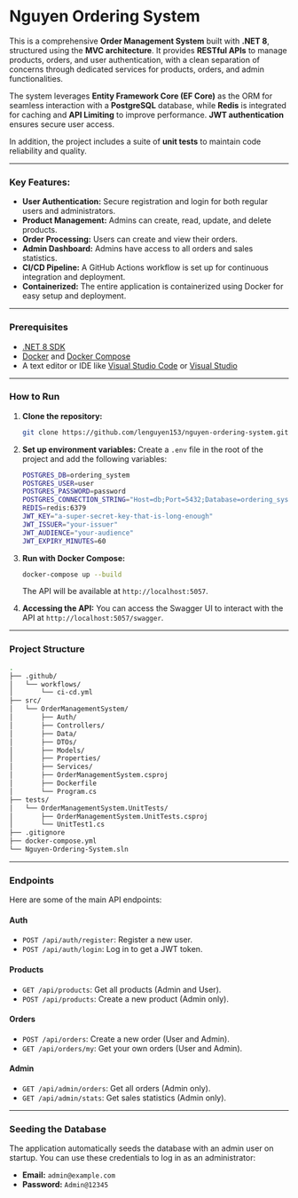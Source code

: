 # Nguyen Ordering System

This is a comprehensive **Order Management System** built with **.NET 8**, structured using the **MVC architecture**. It provides **RESTful APIs** to manage products, orders, and user authentication, with a clean separation of concerns through dedicated services for products, orders, and admin functionalities.  

The system leverages **Entity Framework Core (EF Core)** as the ORM for seamless interaction with a **PostgreSQL** database, while **Redis** is integrated for caching and **API Limiting** to improve performance. **JWT authentication** ensures secure user access.  

In addition, the project includes a suite of **unit tests** to maintain code reliability and quality.


---

### Key Features:

* **User Authentication:** Secure registration and login for both regular users and administrators.
* **Product Management:** Admins can create, read, update, and delete products.
* **Order Processing:** Users can create and view their orders.
* **Admin Dashboard:** Admins have access to all orders and sales statistics.
* **CI/CD Pipeline:** A GitHub Actions workflow is set up for continuous integration and deployment.
* **Containerized:** The entire application is containerized using Docker for easy setup and deployment.

---

### Prerequisites

* [.NET 8 SDK](https://dotnet.microsoft.com/download/dotnet/8.0)
* [Docker](https://www.docker.com/products/docker-desktop) and [Docker Compose](https://docs.docker.com/compose/install/)
* A text editor or IDE like [Visual Studio Code](https://code.visualstudio.com/) or [Visual Studio](https://visualstudio.microsoft.com/)

---

### How to Run

1.  **Clone the repository:**
    ```bash
    git clone https://github.com/lenguyen153/nguyen-ordering-system.git
    ```

2.  **Set up environment variables:**
    Create a `.env` file in the root of the project and add the following variables:
    ```bash
    POSTGRES_DB=ordering_system
    POSTGRES_USER=user
    POSTGRES_PASSWORD=password
    POSTGRES_CONNECTION_STRING="Host=db;Port=5432;Database=ordering_system;Username=user;Password=password"
    REDIS=redis:6379
    JWT_KEY="a-super-secret-key-that-is-long-enough"
    JWT_ISSUER="your-issuer"
    JWT_AUDIENCE="your-audience"
    JWT_EXPIRY_MINUTES=60
    ```

3.  **Run with Docker Compose:**
    ```bash
    docker-compose up --build
    ```
    The API will be available at `http://localhost:5057`.

4.  **Accessing the API:**
    You can access the Swagger UI to interact with the API at `http://localhost:5057/swagger`.

---

### Project Structure
```bash
.
├── .github/
│   └── workflows/
│       └── ci-cd.yml
├── src/
│   └── OrderManagementSystem/
│       ├── Auth/
│       ├── Controllers/
│       ├── Data/
│       ├── DTOs/
│       ├── Models/
│       ├── Properties/
│       ├── Services/
│       ├── OrderManagementSystem.csproj
│       ├── Dockerfile
│       └── Program.cs
├── tests/
│   └── OrderManagementSystem.UnitTests/
│       ├── OrderManagementSystem.UnitTests.csproj
│       └── UnitTest1.cs
├── .gitignore
├── docker-compose.yml
└── Nguyen-Ordering-System.sln
```

---

### Endpoints

Here are some of the main API endpoints:

#### Auth
* `POST /api/auth/register`: Register a new user.
* `POST /api/auth/login`: Log in to get a JWT token.

#### Products
* `GET /api/products`: Get all products (Admin and User).
* `POST /api/products`: Create a new product (Admin only).

#### Orders
* `POST /api/orders`: Create a new order (User and Admin).
* `GET /api/orders/my`: Get your own orders (User and Admin).

#### Admin
* `GET /api/admin/orders`: Get all orders (Admin only).
* `GET /api/admin/stats`: Get sales statistics (Admin only).

---

### Seeding the Database

The application automatically seeds the database with an admin user on startup. You can use these credentials to log in as an administrator:

* **Email:** `admin@example.com`
* **Password:** `Admin@12345`
